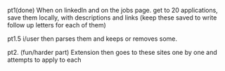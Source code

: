 pt1(done)
When on linkedIn and on the jobs page. 
get to 20 applications, save them locally, with descriptions and links
(keep these saved to write follow up letters for each of them)

pt1.5
i/user then parses them and keeps or removes some.

pt2.
(fun/harder part)
Extension then goes to these sites one by one and attempts to apply to each
